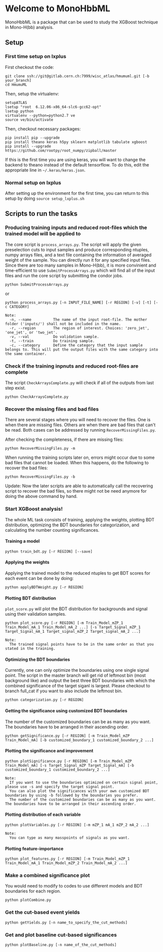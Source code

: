 # Welcome to MonoHbbML

MonoHbbML is a package that can be used to study the XGBoost technique in Mono-H(bb) analysis.

## Setup

### First time setup on lxplus

First checkout the code:

```
git clone ssh://git@gitlab.cern.ch:7999/wisc_atlas/hmumuml.git [-b your_branch]
cd HmumuML
```

Then, setup the virtualenv:

```
setupATLAS
lsetup "root  6.12.06-x86_64-slc6-gcc62-opt"
lsetup python
virtualenv --python=python2.7 ve
source ve/bin/activate
```

Then, checkout necessary packages:

```
pip install pip --upgrade
pip install theano keras h5py sklearn matplotlib tabulate xgboost
pip install --upgrade https://github.com/rootpy/root_numpy/zipball/master
```

If this is the first time you are using keras, you will want to change the backend to theano instead of the default tensorflow.
To do this, edit the appropriate line in `~/.keras/keras.json`.

### Normal setup on lxplus

After setting up the environment for the first time, you can return to this setup by doing `source setup_lxplus.sh`

## Scripts to run the tasks

### Producing training inputs and reduced root-files which the trained model will be applied to

The core script is `process_arrays.py`. The script will apply the given preselection cuts to input samples and produce corresponding ntuples, numpy arrays files, and a text file containing the information of averaged weight of the sample. You can directly run it for any specified input files. Since there are too many samples in Mono-H(bb), it is more convinient and time-efficient to use `SubmitProcessArrays.py` which will find all of the input files and run the core script by submitting the condor jobs.


```
python SubmitProcessArrays.py
```
or
```
python process_arrays.py [-n INPUT_FILE_NAME] [-r REGION] [-v] [-t] [-c CATEGORY]

Note:
  -n, --name          The name of the input root-file. The mother folder ('inputs/') shall not be included in the name. 
  -r, --region        The region of interest. Choices: 'zero_jet', 'one_jet', or 'two_jet'.
  -v, --val           Do validation sample.
  -t, --train         Do training sample.
  -c, --category      Define the category that the input sample belongs to. This will put the output files with the same category into the same container.
```

### Check if the training inpnuts and reduced root-files are complete

The script `CheckArraysComplete.py` will check if all of the outputs from last step exist.

```
python CheckArraysComplete.py
``` 

### Recover the missing files and bad files

There are several stages where you will need to recover the files. One is when there are missing files. Others are when there are bad files that can't be read. Both cases can be addressed by running `RecoverMissingFiles.py`.

After checking the completeness, if there are missing files:

```
python RecoverMissingFiles.py -m
```

When running the training scripts later on, errors might occur due to some bad files that cannot be loaded. When this happens, do the following to recover the bad files:

```
python RecoverMissingFiles.py -b
```
Update: Now the later scripts are able to automatically call the recovering script to recover the bad files, so there might not be need anymore for doing the above command by hand.

### Start XGBoost analysis!

The whole ML task consists of training, applying the weights, plotting BDT distribution, optimizing the BDT boundaries for categorization, and calculating the number counting significances.

#### Training a model

```
python train_bdt.py [-r REGION] [--save]
```
#### Applying the weights

Applying the trained model to the reduced ntuples to get BDT scores for each event can be done by doing:
```
python applyBDTWeight.py [-r REGION]
```
#### Plotting BDT distribution
`plot_score.py` will plot the BDT distribution for backgrounds and signal using their validation samples.
```
python plot_score.py [-r REGION] [-m Train_Model_mZP_1 Train_Model_mA_1 Train_Model_mA_2 ...] [-s Target_Signal_mZP_1 Target_Signal_mA_1 Target_signal_mZP_2 Target_signal_mA_2 ...]

Note:
  The trained signal points have to be in the same order as that you stated in the training.
```
#### Optimizing the BDT boundaries

Currently, one can only optimize the boundaries using one single signal point. The script in the master branch will get rid of leftmost bin (most background like) and output the best three BDT boundaries with which the combined significance of the target siganl is largest. Please checkout to branch full_cat if you want to also include the leftmost bin.
```
python categorization.py [-r REGION] 
```
#### Getting the significance using customized BDT boundaries

The number of the customized boundaries can be as many as you want. The boundaries have to be arranged in their ascending order.
```
python getSignificance.py [-r REGION] [-m Train_Model_mZP Train_Model_mA] [-b customized_boundary_1 customized_boundary_2 ...]
```

#### Plotting the significance and improvement
```
python plotSignificance.py [-r REGION] [-m Train_Model_mZP Train_Model_mA] [-s Target_Signal_mZP Target_Signal_mA] [-b customized_boundary_1 customized_boundary_2 ...]

Note:
  If you want to use the boundaries optimized on certain signal point, please use -s and specify the target signal point. 
  You can also plot the significances with your own customized BDT boundaries by using -b followed by the boundaries you prefer. 
  The number of the customized boundaries can be as many as you want. The boundaries have to be arranged in their ascending order.
``` 
#### Plotting distribution of each variable
```
python plotVariables.py [-r REGION] [-m mZP_1 mA_1 mZP_2 mA_2 ...]

Note:
  You can type as many masspoints of signals as you want.
```
#### Plotting feature-importance
```
python plot_features.py [-r REGION] [-m Train_Model_mZP_1 Train_Model_mA_1 Train_Model_mZP_2 Train_Model_mA_2 ...]
```
### Make a combined significance plot

You would need to modify to codes to use different models and BDT boundaries for each region.
```
python plotCombine.py
```
### Get the cut-based event yields
```
python getYields.py [-n name_to_specify_the_cut_methods]
```

### Get and plot baseline cut-based significances
```
python plotBaseline.py [-n name_of_the_cut_methods]
```

